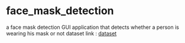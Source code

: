 # face_mask_detection
a face mask  detection GUI application that detects whether a person is wearing his mask or not
 dataset link : [dataset]( https://github.com/cabani/MaskedFace-Net)

